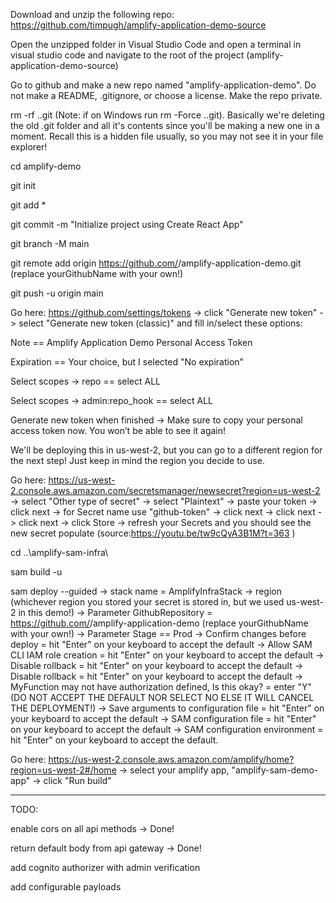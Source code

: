 Download and unzip the following repo: https://github.com/timpugh/amplify-application-demo-source

Open the unzipped folder in Visual Studio Code and open a terminal in visual studio code and navigate to the root of the project (amplify-application-demo-source)

Go to github and make a new repo named "amplify-application-demo". Do not make a README, .gitignore, or choose a license. Make the repo private.

rm -rf .\.git (Note: if on Windows run rm -Force .\.git). Basically we're deleting the old .git folder and all it's contents since you'll be making a new one in a moment. Recall this is a hidden file usually, so you may not see it in your file explorer!

cd amplify-demo

git init

git add *

git commit -m "Initialize project using Create React App"

git branch -M main

git remote add origin https://github.com/<yourGithubName>/amplify-application-demo.git (replace yourGithubName with your own!)

git push -u origin main

Go here: https://github.com/settings/tokens -> click "Generate new token" -> select "Generate new token (classic)" and fill in/select these options:

Note == Amplify Application Demo Personal Access Token

Expiration == Your choice, but I selected "No expiration"

Select scopes -> repo == select ALL

Select scopes -> admin:repo_hook == select ALL

Generate new token when finished -> Make sure to copy your personal access token now. You won’t be able to see it again!

We'll be deploying this in us-west-2, but you can go to a different region for the next step! Just keep in mind the region you decide to use.

Go here: https://us-west-2.console.aws.amazon.com/secretsmanager/newsecret?region=us-west-2 -> select "Other type of secret" -> select "Plaintext" -> paste your token -> click next -> for Secret name use "github-token" -> click next -> click next -> click next -> click Store -> refresh your Secrets and you should see the new secret populate (source:https://youtu.be/tw9cQyA3B1M?t=363 )

cd ..\amplify-sam-infra\

sam build -u

sam deploy --guided -> stack name = AmplifyInfraStack -> region (whichever region you stored your secret is stored in, but we used us-west-2 in this demo!) -> Parameter GithubRepository = https://github.com/<yourGithubName>/amplify-application-demo (replace yourGithubName with your own!) -> Parameter Stage == Prod -> Confirm changes before deploy = hit "Enter" on your keyboard to accept the default -> Allow SAM CLI IAM role creation = hit "Enter" on your keyboard to accept the default -> Disable rollback = hit "Enter" on your keyboard to accept the default -> Disable rollback = hit "Enter" on your keyboard to accept the default -> MyFunction may not have authorization defined, Is this okay? = enter "Y" (DO NOT ACCEPT THE DEFAULT NOR SELECT NO ELSE IT WILL CANCEL THE DEPLOYMENT!) -> Save arguments to configuration file = hit "Enter" on your keyboard to accept the default -> SAM configuration file = hit "Enter" on your keyboard to accept the default -> SAM configuration environment = hit "Enter" on your keyboard to accept the default.


Go here: https://us-west-2.console.aws.amazon.com/amplify/home?region=us-west-2#/home -> select your amplify app, "amplify-sam-demo-app" -> click "Run build"

_______________
TODO:

enable cors on all api methods -> Done!

return default body from api gateway -> Done!

add cognito authorizer with admin verification

add configurable payloads